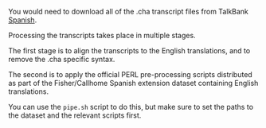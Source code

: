 You would need to download all of the .cha transcript files from TalkBank [Spanish](https://ca.talkbank.org/access/CallHome/spa.html).

Processing the transcripts takes place in multiple stages.

The first stage is to align the transcripts to the English translations, and to remove the .cha specific syntax.

The second is to apply the official PERL pre-processing scripts distributed as part of the Fisher/Callhome Spanish extension dataset containing English translations.

You can use the ```pipe.sh``` script to do this, but make sure to set the paths to the dataset and the relevant scripts first.
